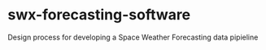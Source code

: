 # swx-forecasting-software
Design process for developing a Space Weather Forecasting data pipieline 
